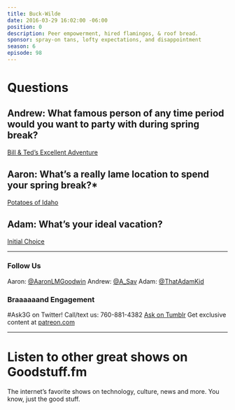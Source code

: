 ```yaml
---
title: Buck-Wilde
date: 2016-03-29 16:02:00 -06:00
position: 0
description: Peer empowerment, hired flamingos, & roof bread.
sponsor: spray-on tans, lofty expectations, and disappointment
season: 6
episode: 98
---
```


# Questions

## Andrew: What famous person of any time period would you want to party with during spring break?
[Bill & Ted’s Excellent Adventure](http://www.imdb.com/title/tt0096928/)

## Aaron: What’s a really lame location to spend your spring break?*
[Potatoes of Idaho](https://idahopotato.com/)

## Adam: What’s your ideal vacation?
[Initial Choice](http://www.netflix.com/)

---

### Follow Us

Aaron: [@AaronLMGoodwin](http://twitter.com/aaronlmgoodwin)
Andrew: [@A_Sav](http://twitter.com/a_sav)
Adam: [@ThatAdamKid](http://twitter.com/thatadamkid)

### Braaaaaand Engagement
#Ask3G on Twitter!
Call/text us: 760-881-4382
[Ask on Tumblr](http://3g3q.co/ask)
Get exclusive content at [patreon.com](http://www.patreon.com/3g3q)

---

# Listen to other great shows on Goodstuff.fm

The internet’s favorite shows on technology, culture, news and more. You know, just the good stuff.
